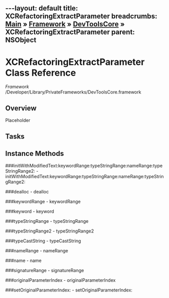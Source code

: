 ---layout: default
title: XCRefactoringExtractParameter
breadcrumbs: <a href="/index.html">Main</a> &raquo; <a href="/Frameworks.html">Framework</a> &raquo; <a href="/Frameworks/DevToolsCore.html">DevToolsCore</a> &raquo; XCRefactoringExtractParameter
parent: NSObject 
---
# XCRefactoringExtractParameter Class Reference

*Framework* /Developer/Library/PrivateFrameworks/DevToolsCore.framework

## Overview

Placeholder

## Tasks

## Instance Methods

<a name="-initWithModifiedText:keywordRange:typeStringRange:nameRange:typeStringRange2:"></a>
###initWithModifiedText:keywordRange:typeStringRange:nameRange:typeStringRange2:
    - initWithModifiedText:keywordRange:typeStringRange:nameRange:typeStringRange2:

<a name="-dealloc"></a>
###dealloc
    - dealloc

<a name="-keywordRange"></a>
###keywordRange
    - keywordRange

<a name="-keyword"></a>
###keyword
    - keyword

<a name="-typeStringRange"></a>
###typeStringRange
    - typeStringRange

<a name="-typeStringRange2"></a>
###typeStringRange2
    - typeStringRange2

<a name="-typeCastString"></a>
###typeCastString
    - typeCastString

<a name="-nameRange"></a>
###nameRange
    - nameRange

<a name="-name"></a>
###name
    - name

<a name="-signatureRange"></a>
###signatureRange
    - signatureRange

<a name="-originalParameterIndex"></a>
###originalParameterIndex
    - originalParameterIndex

<a name="-setOriginalParameterIndex:"></a>
###setOriginalParameterIndex:
    - setOriginalParameterIndex:

